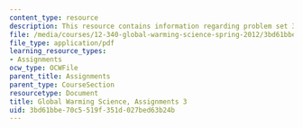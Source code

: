 ```yaml
---
content_type: resource
description: This resource contains information regarding problem set 3.
file: /media/courses/12-340-global-warming-science-spring-2012/3bd61bbe70c5519f351d027bed63b24b_MIT12_340S12_PS3.pdf
file_type: application/pdf
learning_resource_types:
- Assignments
ocw_type: OCWFile
parent_title: Assignments
parent_type: CourseSection
resourcetype: Document
title: Global Warming Science, Assignments 3
uid: 3bd61bbe-70c5-519f-351d-027bed63b24b
---
```

